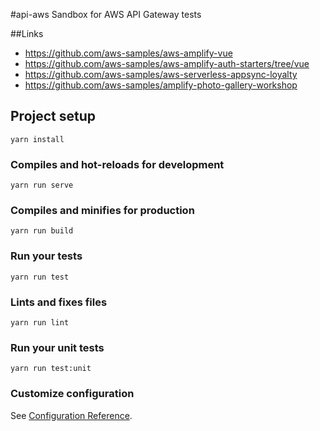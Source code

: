 #api-aws
Sandbox for AWS API Gateway tests

##Links
* https://github.com/aws-samples/aws-amplify-vue
* https://github.com/aws-samples/aws-amplify-auth-starters/tree/vue
* https://github.com/aws-samples/aws-serverless-appsync-loyalty
* https://github.com/aws-samples/amplify-photo-gallery-workshop


## Project setup
```
yarn install
```

### Compiles and hot-reloads for development
```
yarn run serve
```

### Compiles and minifies for production
```
yarn run build
```

### Run your tests
```
yarn run test
```

### Lints and fixes files
```
yarn run lint
```

### Run your unit tests
```
yarn run test:unit
```

### Customize configuration
See [Configuration Reference](https://cli.vuejs.org/config/).

